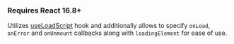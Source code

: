 ### Requires React 16.8+

Utilizes [useLoadScript](#useloadscript) hook and additionally allows to specify `onLoad`, `onError` and `onUnmount` callbacks along with `loadingElement` for ease of use.
